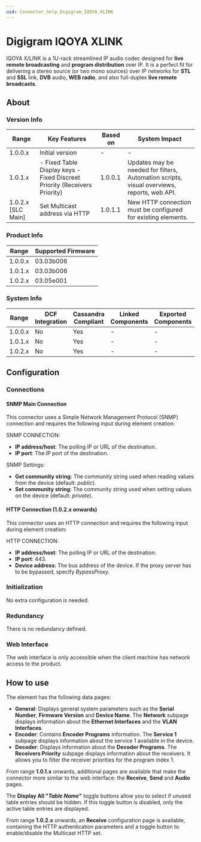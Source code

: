 ```yaml
---
uid: Connector_help_Digigram_IQOYA_XLINK
---
```


# Digigram IQOYA XLINK

IQOYA X/LINK is a 1U-rack streamlined IP audio codec designed for **live remote broadcasting** and **program distribution** over IP. It is a perfect fit for delivering a stereo source (or two mono sources) over IP networks for **STL** and **SSL** link, **DVB** audio, **WEB radio**, and also full-duplex **live remote broadcasts**.

## About

### Version Info

| **Range**            | **Key Features**                                                           | **Based on** | **System Impact**                                                                          |
|----------------------|----------------------------------------------------------------------------|--------------|--------------------------------------------------------------------------------------------|
| 1.0.0.x              | Initial version                                                            | -            | -                                                                                          |
| 1.0.1.x              | \- Fixed Table Display keys - Fixed Discreet Priority (Receivers Priority) | 1.0.0.1      | Updates may be needed for filters, Automation scripts, visual overviews, reports, web API. |
| 1.0.2.x [SLC Main]   | Set Multicast address via HTTP                                             | 1.0.1.1      | New HTTP connection must be configured for existing elements.                              |

### Product Info

| Range     | Supported Firmware     |
|-----------|------------------------|
| 1.0.0.x   | 03.03b006              |
| 1.0.1.x   | 03.03b006              |
| 1.0.2.x   | 03.05e001              |

### System Info

| Range     | DCF Integration     | Cassandra Compliant     | Linked Components     | Exported Components     |
|-----------|---------------------|-------------------------|-----------------------|-------------------------|
| 1.0.0.x   | No                  | Yes                     | -                     | -                       |
| 1.0.1.x   | No                  | Yes                     | -                     | -                       |
| 1.0.2.x   | No                  | Yes                     | -                     | -                       |

## Configuration

### Connections

#### SNMP Main Connection

This connector uses a Simple Network Management Protocol (SNMP) connection and requires the following input during element creation:

SNMP CONNECTION:

- **IP address/host**: The polling IP or URL of the destination.
- **IP port**: The IP port of the destination.

SNMP Settings:

- **Get community string**: The community string used when reading values from the device (default: *public*).
- **Set community string**: The community string used when setting values on the device (default: *private*).

#### HTTP Connection (1.0.2.x onwards)

This connector uses an HTTP connection and requires the following input during element creation:

HTTP CONNECTION:

- **IP address/host**: The polling IP or URL of the destination.
- **IP port**: 443.
- **Device address**: The bus address of the device. If the proxy server has to be bypassed, specify *BypassProxy*.

### Initialization

No extra configuration is needed.

### Redundancy

There is no redundancy defined.

### Web Interface

The web interface is only accessible when the client machine has network access to the product.

## How to use

The element has the following data pages:

- **General**: Displays general system parameters such as the **Serial Number**, **Firmware Version** and **Device Name**.
  The **Network** subpage displays information about the **Ethernet Interfaces** and the **VLAN Interfaces**.
- **Encoder**: Contains **Encoder Programs** information.
  The **Service 1** subpage displays information about the service 1 available in the device.
- **Decoder**: Displays information about the **Decoder Programs**.
  The **Receivers Priority** subpage displays information about the receivers. It allows you to filter the receiver priorities for the program index 1.

From range **1.0.1.x** onwards, additional pages are available that make the connector more similar to the web interface: the **Receive**, **Send** and **Audio** pages.

The **Display All "*Table Name*"** toggle buttons allow you to select if unused table entries should be hidden. If this toggle button is disabled, only the active table entries are displayed.

From range **1.0.2.x** onwards, an **Receive** configuration page is available, containing the HTTP authentication parameters and a toggle button to enable/disable the Multicast HTTP set.
